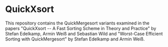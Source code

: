 # QuickXsort

This repository contains the QuickMergesort variants examined in the papers "QuickXsort -- A Fast Sorting Scheme in Theory and Practice" by Stefan Edelkamp, Armin Weiß and Sebastian Wild and "Worst-Case Efficient Sorting with QuickMergesort" by Stefan Edelkamp and Armin Weiß. 
